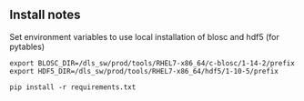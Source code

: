 

Install notes
--------------

Set environment variables to use local installation of blosc and hdf5 (for pytables)

```shell script
export BLOSC_DIR=/dls_sw/prod/tools/RHEL7-x86_64/c-blosc/1-14-2/prefix
export HDF5_DIR=/dls_sw/prod/tools/RHEL7-x86_64/hdf5/1-10-5/prefix
```

`pip install -r requirements.txt`


